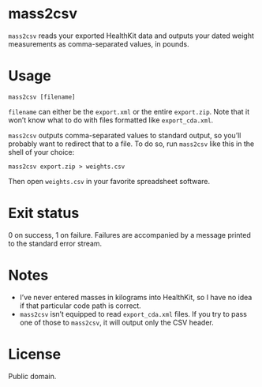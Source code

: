 # mass2csv

`mass2csv` reads your exported HealthKit data and outputs your dated weight measurements as comma-separated values, in pounds.

# Usage

```
mass2csv [filename]
```

`filename` can either be the `export.xml` or the entire `export.zip`. Note that it won’t know what to do with files formatted like `export_cda.xml`.

`mass2csv` outputs comma-separated values to standard output, so you’ll probably want to redirect that to a file. To do so, run `mass2csv` like this in the shell of your choice:

```
mass2csv export.zip > weights.csv
```

Then open `weights.csv` in your favorite spreadsheet software.

# Exit status

0 on success, 1 on failure. Failures are accompanied by a message printed to the standard error stream.

# Notes

- I’ve never entered masses in kilograms into HealthKit, so I have no idea if that particular code path is correct.
- `mass2csv` isn’t equipped to read `export_cda.xml` files. If you try to pass one of those to `mass2csv`, it will output only the CSV header.

# License

Public domain.
